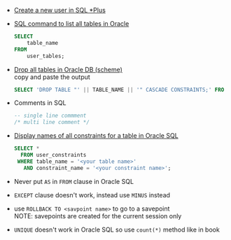 - [Create a new user in SQL *Plus](https://library.netapp.com/ecmdocs/ECMP12471543/html/GUID-287BC8BA-B8B6-4D67-804E-880B65D30B68.html)

- [SQL command to list all tables in Oracle](https://www.sqltutorial.org/sql-list-all-tables/#:~:text=SELECT%20%0A%20%20%20%20table_name%0AFROM%0A%20%20%20%20user_tables%3B)
  ```sql
  SELECT 
      table_name
  FROM
      user_tables;
  ```

- [Drop all tables in Oracle DB (scheme)](https://jochenhebbrecht.be/site/2010-05-10/database/drop-all-tables-in-oracle-db-scheme#:~:text=DROP%2Dsql%2Dscript%22%3A-,SELECT%20%27DROP%20TABLE%20%22%27%20%7C%7C%20TABLE_NAME%20%7C%7C%20%27%22%20CASCADE%20CONSTRAINTS%3B%27%20FROM%20user_tables%3B,-user_tables%20is%20a)  
copy and paste the output  
  ```sql
  SELECT 'DROP TABLE "' || TABLE_NAME || '" CASCADE CONSTRAINTS;' FROM user_tables;
  
  
  ```

- Comments in SQL
  ```sql
  -- single line commment
  /* multi line comment */
  ```

- [Display names of all constraints for a table in Oracle SQL](https://stackoverflow.com/questions/11879217/display-names-of-all-constraints-for-a-table-in-oracle-sql#:~:text=SELECT%20*%0A%20%20FROM%20user_constraints%0A%20WHERE%20table_name%20%3D%20%27%3Cyour%20table%20name%3E%27%0A%20%20%20AND%20constraint_name%20%3D%20%27%3Cyour%20constraint%20name%3E%27%3B)
  ```sql
  SELECT *
    FROM user_constraints
   WHERE table_name = '<your table name>'
     AND constraint_name = '<your constraint name>';
  ```

- Never put `AS` in `FROM` clause in Oracle SQL
- `EXCEPT` clause doesn't work, instead use `MINUS` instead
- use `ROLLBACK TO <savpoint name>` to go to a savepoint  
  NOTE: savepoints are created for the current session only
- `UNIQUE` doesn't work in Oracle SQL so use `count(*)` method like in book
